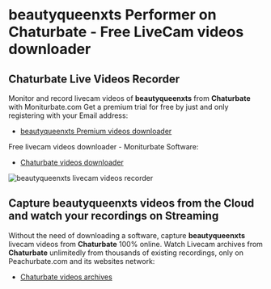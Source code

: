# beautyqueenxts Performer on Chaturbate - Free LiveCam videos downloader

## Chaturbate Live Videos Recorder

Monitor and record livecam videos of **beautyqueenxts** from **Chaturbate** with Moniturbate.com
Get a premium trial for free by just and only registering with your Email address:
* [beautyqueenxts Premium videos downloader](https://moniturbate.com/request-demo-licence-key.html)

Free livecam videos downloader - Moniturbate Software:
* [Chaturbate videos downloader](https://moniturbate.com/moniturbate-download-software.html)

![beautyqueenxts livecam videos recorder](https://peachurnet.com/templates/moniturbate-software.png)


## Capture beautyqueenxts videos from the Cloud and watch your recordings on Streaming

Without the need of downloading a software, capture **beautyqueenxts** livecam videos from **Chaturbate** 100% online.
Watch Livecam archives from **Chaturbate** unlimitedly from thousands of existing recordings, only on Peachurbate.com and its websites network:
* [Chaturbate videos archives](https://peachurnet.com/)